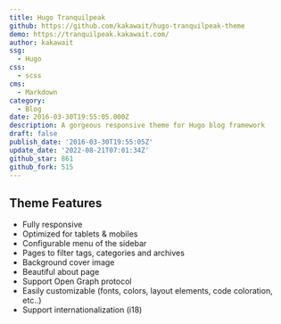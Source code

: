 ```yaml
---
title: Hugo Tranquilpeak
github: https://github.com/kakawait/hugo-tranquilpeak-theme
demo: https://tranquilpeak.kakawait.com/
author: kakawait
ssg:
  - Hugo
css:
  - scss
cms:
  - Markdown
category:
  - Blog
date: 2016-03-30T19:55:05.000Z
description: A gorgeous responsive theme for Hugo blog framework
draft: false
publish_date: '2016-03-30T19:55:05Z'
update_date: '2022-08-21T07:01:34Z'
github_star: 861
github_fork: 515
---
```

## Theme Features
- Fully responsive
- Optimized for tablets & mobiles
- Configurable menu of the sidebar
- Pages to filter tags, categories and archives
- Background cover image
- Beautiful about page
- Support Open Graph protocol
- Easily customizable (fonts, colors, layout elements, code coloration, etc..)
- Support internationalization (i18)